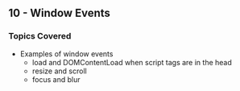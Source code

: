 ## 10 - Window Events

### Topics Covered

- Examples of window events
  - load and DOMContentLoad when script tags are in the head
  - resize and scroll
  - focus and blur
